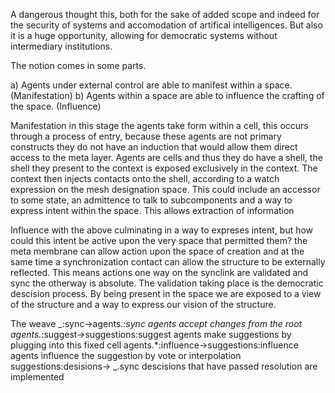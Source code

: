 A dangerous thought this, both for the sake of added scope and indeed for the security of systems and accomodation of artifical intelligences. But also it is a huge opportunity, allowing for democratic systems without intermediary institutions.

The notion comes in some parts.

a) Agents under external control are able to manifest within a space. (Manifestation)
b) Agents within a space are able to influence the crafting of the space. (Influence)
 
Manifestation
in this stage the agents take form within a cell, this occurs through a process of entry, because these agents are not primary constructs they do not have an induction that would allow them direct access to the meta layer. Agents are cells and thus they do have a shell, the shell they present to the context is exposed exclusively in the context. The context then injects contacts onto the shell, according to a watch expression on the mesh designation space. This could include an accessor to some state, an admittence to talk to subcomponents and a way to express intent within the space. This allows extraction of information

Influence
with the above culminating in a way to expreses intent, but how could this intent be active upon the very space that permitted them? the meta membrane can allow action upon the space of creation and at the same time a synchronization contact can allow the structure to be externally reflected. This means actions one way on the synclink are validated and sync the otherway is absolute. The validation taking place is the democratic descision process. By being present in the space we are exposed to a view of the structure and a way to express our vision of the structure.

The weave
_:sync->agents.*:sync 						   agents accept changes from the root  
agents.*:suggest->suggestions:suggest			agents make suggestions by plugging into this fixed cell 
agents.*:influence->suggestions:influence		  agents influence the suggestion by vote or interpolation
suggestions:desisions-> _.sync 				  descisions that have passed resolution are implemented

